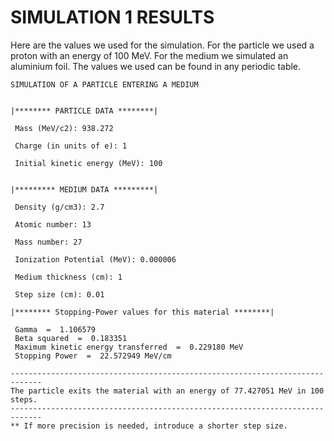 # SIMULATION 1 RESULTS

Here are the values we used for the simulation.
For the particle we used a proton with an energy of 100 MeV.
For the medium we simulated an aluminium foil. The values we used can be found in any periodic table.

```
SIMULATION OF A PARTICLE ENTERING A MEDIUM


|******** PARTICLE DATA ********|

 Mass (MeV/c2): 938.272

 Charge (in units of e): 1

 Initial kinetic energy (MeV): 100


|********* MEDIUM DATA *********|

 Density (g/cm3): 2.7

 Atomic number: 13

 Mass number: 27

 Ionization Potential (MeV): 0.000006

 Medium thickness (cm): 1

 Step size (cm): 0.01

|******** Stopping-Power values for this material ********|

 Gamma  =  1.106579
 Beta squared  =  0.183351
 Maximum kinetic energy transferred  =  0.229180 MeV
 Stopping Power  =  22.572949 MeV/cm

-----------------------------------------------------------------------------
The particle exits the material with an energy of 77.427051 MeV in 100 steps.
-----------------------------------------------------------------------------
** If more precision is needed, introduce a shorter step size.
```
